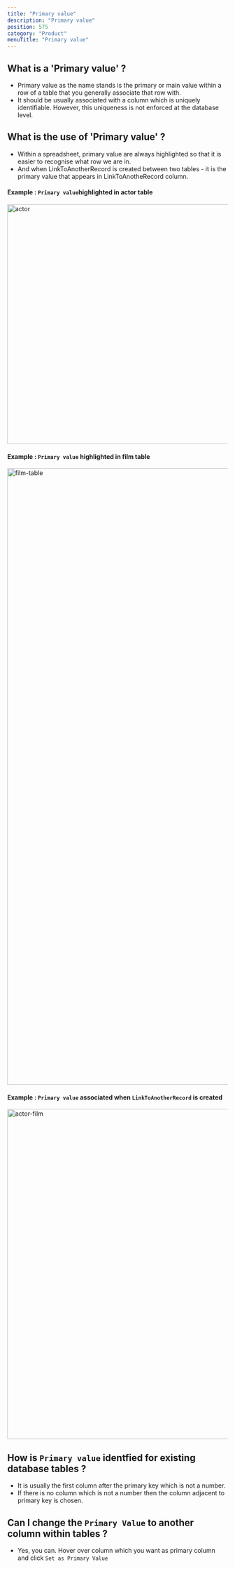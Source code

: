 ```yaml
---
title: "Primary value"
description: "Primary value"
position: 575
category: "Product"
menuTitle: "Primary value"
---
```


<announcement></announcement>

## What is a 'Primary value' ?
- Primary value as the name stands is the primary or main value within a row of a table that you generally associate that row with.
- It should be usually associated with a column which is uniquely identifiable. However, this uniqueness is not enforced at the database level.

## What is the use of 'Primary value' ?
- Within a spreadsheet, primary value are always highlighted so that it is easier to recognise what row we are in.
- And when LinkToAnotherRecord is created between two tables - it is the primary value that appears in LinkToAnotheRecord column. 

#### Example : ```Primary value```highlighted in actor table
<img width="547" alt="actor" src="https://user-images.githubusercontent.com/5435402/152645708-92b83985-4a0a-42b2-9d01-d26be70fd3aa.png">

#### Example : ```Primary value``` highlighted in film table
<img width="1406" alt="film-table" src="https://user-images.githubusercontent.com/5435402/152645713-b4df99b2-4eb7-4fea-85f9-0baf47470ef3.png">

#### Example : ```Primary value``` associated when ```LinkToAnotherRecord``` is created
<img width="753" alt="actor-film" src="https://user-images.githubusercontent.com/5435402/152645714-4061c94a-4cfb-44e5-b112-63cf4ed869fe.png">


## How is ```Primary value``` identfied for existing database tables ?
- It is usually the first column after the primary key which is not a number. 
- If there is no column which is not a number then the column adjacent to primary key is chosen. 

## Can I change the ```Primary Value``` to another column within tables ?
- Yes, you can. Hover over column which you want as primary column and click ```Set as Primary Value``` 
